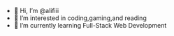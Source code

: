 - 👋 Hi, I’m @alifiii
- 👀 I’m interested in coding,gaming,and reading
- 🌱 I’m currently learning Full-Stack Web Development

<!---
alifiii/alifiii is a ✨ special ✨ repository because its `README.md` (this file) appears on your GitHub profile.
You can click the Preview link to take a look at your changes.
--->
